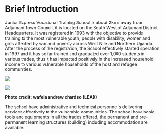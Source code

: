 # Brief Introduction

Junior Express Vocational Training School is about 2kms away from Adjumani Town Council, it is located on the South West of Adjumani District Headquarters. It was registered in 1993 with the objective to provide training to the most vulnerable youth, people with disability, women and girls affected by war and poverty across West Nile and Northern Uganda. After the process of the registration, the School effectively started operation in 1997 and it has so far trained and graduated over 1,000 students in various trades, thus it has impacted positively in the increased household income to various vulnerable households of the host and refugee communities.




![](images/school.jpg)






![](mages/sch.jpg)




**Photo credit: wafela andrew chardso (LEAD)**


The school have administrative and technical personnel's delivering services effectively to the vulnerable communities. The school have basic tools and equipment’s in all the trades offered, the permanent and pre-permanent learning structures (building) including accommodation are available.
